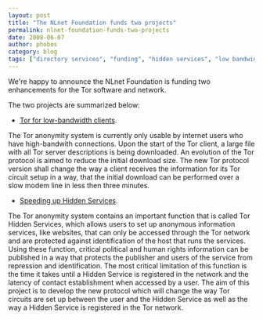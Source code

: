 ```yaml
---
layout: post
title: "The NLnet Foundation funds two projects"
permalink: nlnet-foundation-funds-two-projects
date: 2008-06-07
author: phobos
category: blog
tags: ["directory services", "funding", "hidden services", "low bandwidth clients", "nlnet", "tor protocol"]
---
```


We're happy to announce the NLnet Foundation is funding two enhancements for the Tor software and network.

The two projects are summarized below:

- [Tor for low-bandwidth clients](http://www.torproject.org/projects/lowbandwidth).

The Tor anonymity system is currently only usable by internet users who have high-bandwith connections. Upon the start of the Tor client, a large file with all Tor server descriptions is being downloaded. An evolution of the Tor protocol is aimed to reduce the initial download size. The new Tor protocol version shall change the way a client receives the information for its Tor circuit setup in a way, that the initial download can be performed over a slow modem line in less then three minutes.

- [Speeding up Hidden Services](http://www.torproject.org/projects/hidserv).

The Tor anonymity system contains an important function that is called Tor Hidden Services, which allows users to set up anonymous information services, like websites, that can only be accessed through the Tor network and are protected against identification of the host that runs the services. Using these function, critical political and human rights information can be published in a way that protects the publisher and users of the service from repression and identification. The most critical limitation of this function is the time it takes until a Hidden Service is registered in the network and the latency of contact establishment when accessed by a user. The aim of this project is to develop the new protocol which will change the way Tor circuits are set up between the user and the Hidden Service as well as the way a Hidden Service is registered in the Tor network.

